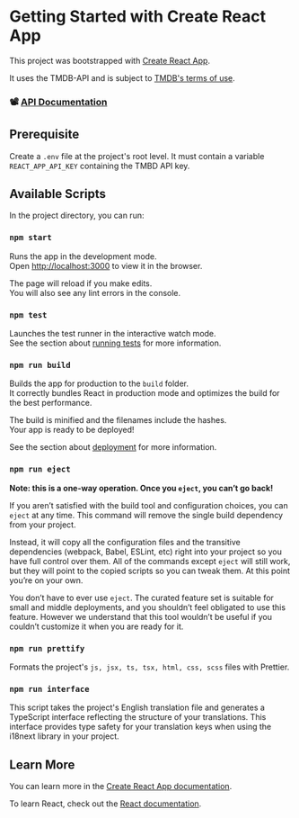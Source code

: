 # Getting Started with Create React App

This project was bootstrapped with [Create React App](https://github.com/facebook/create-react-app).

It uses the TMDB-API and is subject to [TMDB's terms of use](https://www.themoviedb.org/api-terms-of-use).

### 📽️ [API Documentation](https://developer.themoviedb.org/docs/getting-started)

## Prerequisite
Create a `.env` file at the project's root level. It must contain a variable `REACT_APP_API_KEY` containing the TMBD API key.

## Available Scripts

In the project directory, you can run:

### `npm start`

Runs the app in the development mode.\
Open [http://localhost:3000](http://localhost:3000) to view it in the browser.

The page will reload if you make edits.\
You will also see any lint errors in the console.

### `npm test`

Launches the test runner in the interactive watch mode.\
See the section about [running tests](https://facebook.github.io/create-react-app/docs/running-tests) for more information.

### `npm run build`

Builds the app for production to the `build` folder.\
It correctly bundles React in production mode and optimizes the build for the best performance.

The build is minified and the filenames include the hashes.\
Your app is ready to be deployed!

See the section about [deployment](https://facebook.github.io/create-react-app/docs/deployment) for more information.

### `npm run eject`

**Note: this is a one-way operation. Once you `eject`, you can’t go back!**

If you aren’t satisfied with the build tool and configuration choices, you can `eject` at any time. This command will remove the single build dependency from your project.

Instead, it will copy all the configuration files and the transitive dependencies (webpack, Babel, ESLint, etc) right into your project so you have full control over them. All of the commands except `eject` will still work, but they will point to the copied scripts so you can tweak them. At this point you’re on your own.

You don’t have to ever use `eject`. The curated feature set is suitable for small and middle deployments, and you shouldn’t feel obligated to use this feature. However we understand that this tool wouldn’t be useful if you couldn’t customize it when you are ready for it.

### `npm run prettify`
Formats the project's `js, jsx, ts, tsx, html, css, scss` files with Prettier.

### `npm run interface`
This script takes the project's English translation file and generates a TypeScript interface reflecting the structure of your translations. This interface provides type safety for your translation keys when using the i18next library in your project.

## Learn More

You can learn more in the [Create React App documentation](https://facebook.github.io/create-react-app/docs/getting-started).

To learn React, check out the [React documentation](https://reactjs.org/).
